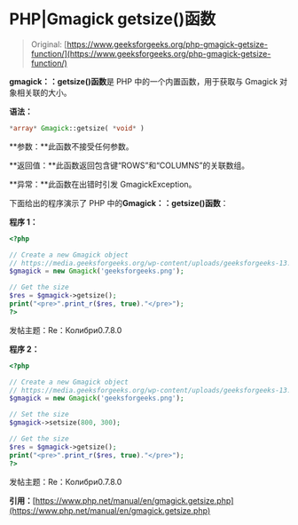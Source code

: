 # PHP|Gmagick getsize()函数

> Original: [https://www.geeksforgeeks.org/php-gmagick-getsize-function/](https://www.geeksforgeeks.org/php-gmagick-getsize-function/)

**gmagick：：getsize()函数**是 PHP 中的一个内置函数，用于获取与 Gmagick 对象相关联的大小。

**语法：**

```php
*array* Gmagick::getsize( *void* )
```

**参数：**此函数不接受任何参数。

**返回值：**此函数返回包含键“ROWS”和“COLUMNS”的关联数组。

**异常：**此函数在出错时引发 GmagickException。

下面给出的程序演示了 PHP 中的**Gmagick：：getsize()函数**：

**程序 1：**

```php
<?php

// Create a new Gmagick object
// https://media.geeksforgeeks.org/wp-content/uploads/geeksforgeeks-13.png
$gmagick = new Gmagick('geeksforgeeks.png');

// Get the size
$res = $gmagick->getsize();
print("<pre>".print_r($res, true)."</pre>");
?>
```

发帖主题：Re：Колибри0.7.8.0

**程序 2：**

```php
<?php

// Create a new Gmagick object
// https://media.geeksforgeeks.org/wp-content/uploads/geeksforgeeks-13.png
$gmagick = new Gmagick('geeksforgeeks.png');

// Set the size
$gmagick->setsize(800, 300);

// Get the size
$res = $gmagick->getsize();
print("<pre>".print_r($res, true)."</pre>");
?>
```

发帖主题：Re：Колибри0.7.8.0

**引用：**[https://www.php.net/manual/en/gmagick.getsize.php](https://www.php.net/manual/en/gmagick.getsize.php)